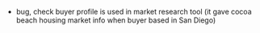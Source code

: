 - bug, check buyer profile is used in market research tool (it gave cocoa beach housing market info when buyer based in San Diego)